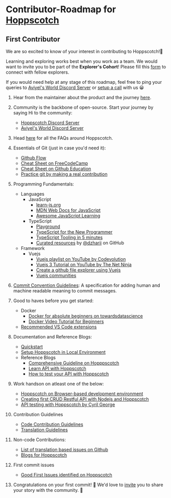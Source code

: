 # Contributor-Roadmap for [Hoppscotch](https://hoppscotch.io/)

## First Contributor

We are so excited to know of your interest in contributing to Hoppscotch!🎉 

Learning and exploring works best when you work as a team. We would want to invite you to be part of the **Explorer's Cohort**! Please fill this [form](https://aviyel.typeform.com/to/w2mzeA97) to connect with fellow explorers.

If you would need help at any stage of this roadmap, feel free to ping your queries to [Aviyel's World Discord Server](https://discord.gg/mB5w2D59za) or [setup a call](https://calendly.com/siddharthshiv/contributor-catchup-hoppscotch) with us :grinning:

1. Hear from the maintainer about the product and the journey [here](https://www.youtube.com/playlist?list=PLQEGxqpF0XxZpkPI4xVJibB0ThXk1i1fk).

2. Community is the backbone of open-source. Start your journey by saying Hi to the community:
    - [Hoppscotch Discord Server](https://discord.com/invite/GAMWxmR)
    - [Aviyel's World Discord Server](https://discord.gg/mB5w2D59za)

3. Head [here](https://aviyel.com/projects/5/hoppscotch/questions) for all the FAQs around Hoppscotch.

4. Essentials of Git (just in case you'd need it):
    - [Github Flow](https://docs.github.com/en/get-started/quickstart/github-flow)
    - [Cheat Sheet on FreeCodeCamp](https://www.freecodecamp.org/news/a-simple-git-guide-and-cheat-sheet-for-open-source-contributors/)
    - [Cheat Sheet on Github Education](https://education.github.com/git-cheat-sheet-education.pdf)
    - [Practice git by making a real contribution](https://github.com/firstcontributions/first-contributions)

5. Programming Fundamentals:
   - Languages
     - JavaScript
        -  [learn-js.org](https://www.learn-js.org/)
        -  [MDN Web Docs for JavaScript](https://developer.mozilla.org/en-US/docs/Web/JavaScript/Reference)
        -  [Awesome JavaScript Learning](https://github.com/micromata/awesome-javascript-learning)
     - TypeScript
        - [Playground](https://www.typescriptlang.org/play)
        - [TypeScript for the New Programmer](https://www.typescriptlang.org/docs/handbook/typescript-from-scratch.html)
        - [TypeScript Tooling in 5 minutes](https://www.typescriptlang.org/docs/handbook/typescript-tooling-in-5-minutes.html)
        - [Curated resources](https://github.com/dzharii/awesome-typescript) by [@dzharii](https://github.com/dzharii) on GitHub
    - Framework
      - Vuejs
        - [Vuejs playlist on YouTube by Codevolution](https://www.youtube.com/playlist?list=PLC3y8-rFHvwgeQIfSDtEGVvvSEPDkL_1f)
        - [Vuejs 3 Tutorial on YouTube by The Net Ninja](https://www.youtube.com/playlist?list=PL4cUxeGkcC9hYYGbV60Vq3IXYNfDk8At1)
        - [Create a github file explorer using Vuejs](https://www.digitalocean.com/community/tutorials/create-a-github-file-explorer-using-vue-js)
        - [Vuejs communities](https://github.com/vuejs/awesome-vue#community)

6. [Commit Convention Guidelines](https://www.conventionalcommits.org/en/v1.0.0/): A specification for adding human and machine readable meaning to commit messages.

7. Good to haves before you get started:
    - Docker
      - [Docker for absolute beginners on towardsdatascience](https://towardsdatascience.com/docker-for-absolute-beginners-what-is-docker-and-how-to-use-it-examples-3d3b11efd830)
      - [Docker Video Tutorial for Beginners](https://www.youtube.com/watch?v=3c-iBn73dDE)
    - [Recommended VS Code extensions](https://docs.hoppscotch.io/develop#recommended-vs-code-extensions)

8. Documentation and Reference Blogs:
    - [Quickstart](https://docs.hoppscotch.io/quickstart)
    - [Setup Hoppscotch in Local Environment](https://docs.hoppscotch.io/develop#local-development-environment)
    - Reference Blogs
      - [Comprehensive Guideline on Hopppscotch](https://aviyel.com/post/1461/comprehensive-guidelines-on-using-hoppscotch-in-2022)
      - [Learn API with Hoppscotch](https://aviyel.com/post/152/learn-api-with-hoppscotch-and-json-server)
      - [How to test your API with Hoppscotch](https://aviyel.com/post/206/how-to-test-your-api-with-hoppscotch)

9. Work handson on atleast one of the below:
    - [Hoppscotch on Browser-based development environment](https://hoppscotch-hoppscotch-6nuctabli4d.ws-us27.gitpod.io/)
    - [Creating first CRUD Restful API with Nodejs and Hoppscotch](https://aviyel.com/post/1393/creating-your-first-crud-restful-api-with-node-js-and-hoppscotch)
    - [API testing with Hoppscotch by Cyril George](https://medium.com/@cyrilgeorge153/api-testing-with-hoppscotch-bc5b8c935fe8)

10. Contribution Guidelines
    - [Code Contribution Guidelines](https://docs.hoppscotch.io/develop)
    - [Translation Guidelines](https://github.com/hoppscotch/hoppscotch/blob/main/TRANSLATIONS.md)

11. Non-code Contributions:
    - [List of translation based issues on Github](https://github.com/hoppscotch/hoppscotch/issues?q=is%3Aopen+is%3Aissue+label%3Ai18n)
    - [Blogs for Hoppscotch](https://github.com/aviyeldevrel/Aviyel-Blogs-Review/issues)

12. First commit issues
    - [Good First Issues identified on Hoppscotch](https://github.com/hoppscotch/hoppscotch/issues?q=is%3Aopen+is%3Aissue+label%3A%22good+first+issue%22)

13. Congratulations on your first commit! :tada: We'd love to [invite](https://aviyel.typeform.com/to/YnJdmq7k) you to share your story with the community. :microphone:
